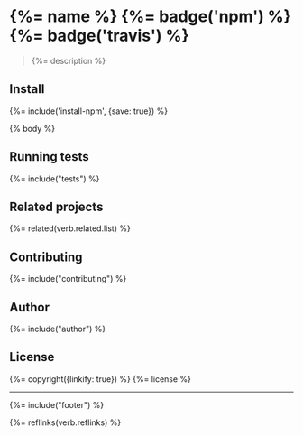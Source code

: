 # {%= name %} {%= badge('npm') %} {%= badge('travis') %}

> {%= description %}

## Install
{%= include('install-npm', {save: true}) %}

{% body %}

## Running tests
{%= include("tests") %}

## Related projects
{%= related(verb.related.list) %}

## Contributing
{%= include("contributing") %}

## Author
{%= include("author") %}

## License
{%= copyright({linkify: true}) %}
{%= license %}

***

{%= include("footer") %}

{%= reflinks(verb.reflinks) %}
